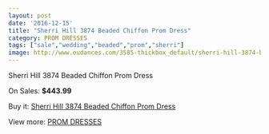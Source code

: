 ```yaml
---
layout: post
date: '2016-12-15'
title: "Sherri Hill 3874 Beaded Chiffon Prom Dress"
category: PROM DRESSES
tags: ["sale","wedding","beaded","prom","sherri"]
image: http://www.eudances.com/3585-thickbox_default/sherri-hill-3874-beaded-chiffon-prom-dress.jpg
---
```

Sherri Hill 3874 Beaded Chiffon Prom Dress

On Sales: **$443.99**
<a href="https://www.eudances.com/en/prom-dresses/1201-sherri-hill-3874-beaded-chiffon-prom-dress.html"><amp-img layout="responsive" width="600" height="600" src="//www.eudances.com/3585-thickbox_default/sherri-hill-3874-beaded-chiffon-prom-dress.jpg" alt="Sherri Hill 3874 Beaded Chiffon Prom Dress 0" /></a>

Buy it: [Sherri Hill 3874 Beaded Chiffon Prom Dress](https://www.eudances.com/en/prom-dresses/1201-sherri-hill-3874-beaded-chiffon-prom-dress.html "Sherri Hill 3874 Beaded Chiffon Prom Dress")

View more: [PROM DRESSES](https://www.eudances.com/en/13-prom-dresses "PROM DRESSES")